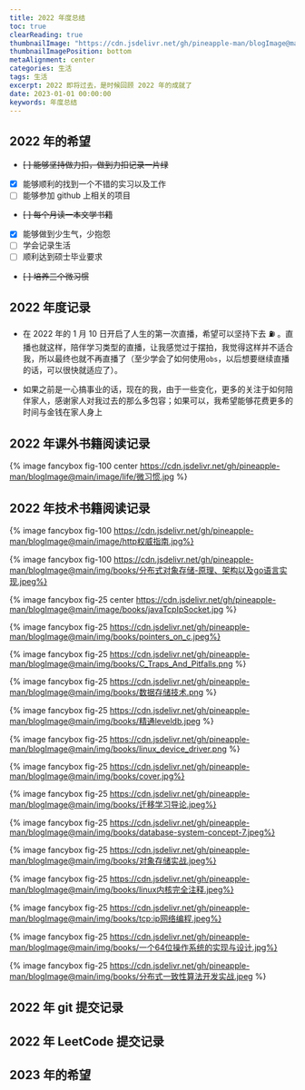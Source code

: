 ```yaml
---
title: 2022 年度总结
toc: true
clearReading: true
thumbnailImage: "https://cdn.jsdelivr.net/gh/pineapple-man/blogImage@main/img/books/2023.jpeg"
thumbnailImagePosition: bottom
metaAlignment: center
categories: 生活
tags: 生活
excerpt: 2022 即将过去，是时候回顾 2022 年的成就了
date: 2023-01-01 00:00:00
keywords: 年度总结
---
```


<!-- toc -->

## 2022 年的希望

- ~~[ ] 能够坚持做力扣，做到力扣记录一片绿~~
- [x] 能够顺利的找到一个不错的实习以及工作
- [ ] 能够参加 github 上相关的项目
- ~~[ ] 每个月读一本文学书籍~~
- [x] 能够做到少生气，少抱怨
- [ ] 学会记录生活
- [ ] 顺利达到硕士毕业要求
- ~~[ ] 培养三个微习惯~~

## 2022 年度记录

- 在 2022 年的 1 月 10 日开启了人生的第一次直播，希望可以坚持下去 ⛽️ 。直播也就这样，陪伴学习类型的直播，让我感觉过于摆拍，我觉得这样并不适合我，所以最终也就不再直播了（至少学会了如何使用`obs`，以后想要继续直播的话，可以很快就适应了）。

- 如果之前是一心搞事业的话，现在的我，由于一些变化，更多的关注于如何陪伴家人，感谢家人对我过去的那么多包容；如果可以，我希望能够花费更多的时间与金钱在家人身上

## 2022 年课外书籍阅读记录

{% image fancybox fig-100  center https://cdn.jsdelivr.net/gh/pineapple-man/blogImage@main/image/life/微习惯.jpg %}

## 2022 年技术书籍阅读记录
{% image fancybox fig-100  https://cdn.jsdelivr.net/gh/pineapple-man/blogImage@main/image/http权威指南.jpg%}

{% image fancybox fig-100  https://cdn.jsdelivr.net/gh/pineapple-man/blogImage@main/img/books/分布式对象存储-原理、架构以及go语言实现.jpeg%}

{% image fancybox fig-25  center https://cdn.jsdelivr.net/gh/pineapple-man/blogImage@main/image/books/javaTcpIpSocket.jpg %}

{% image fancybox fig-25  https://cdn.jsdelivr.net/gh/pineapple-man/blogImage@main/img/books/pointers_on_c.jpeg%}

{% image fancybox fig-25  https://cdn.jsdelivr.net/gh/pineapple-man/blogImage@main/img/books/C_Traps_And_Pitfalls.png %}

{% image fancybox fig-25  https://cdn.jsdelivr.net/gh/pineapple-man/blogImage@main/img/books/数据存储技术.png %}

{% image fancybox fig-25  https://cdn.jsdelivr.net/gh/pineapple-man/blogImage@main/img/books/精通leveldb.jpeg %}


{% image fancybox fig-25  https://cdn.jsdelivr.net/gh/pineapple-man/blogImage@main/img/books/linux_device_driver.png %}

{% image fancybox fig-25  https://cdn.jsdelivr.net/gh/pineapple-man/blogImage@main/img/books/cover.jpg%}

{% image fancybox fig-25  https://cdn.jsdelivr.net/gh/pineapple-man/blogImage@main/img/books/迁移学习导论.jpeg%}


{% image fancybox fig-25  https://cdn.jsdelivr.net/gh/pineapple-man/blogImage@main/img/books/database-system-concept-7.jpeg%}

{% image fancybox fig-25  https://cdn.jsdelivr.net/gh/pineapple-man/blogImage@main/img/books/对象存储实战.jpeg%}

{% image fancybox fig-25  https://cdn.jsdelivr.net/gh/pineapple-man/blogImage@main/img/books/linux内核完全注释.jpeg%}

{% image fancybox fig-25  https://cdn.jsdelivr.net/gh/pineapple-man/blogImage@main/img/books/tcp:ip网络编程.jpeg%}

{% image fancybox fig-25  https://cdn.jsdelivr.net/gh/pineapple-man/blogImage@main/img/books/一个64位操作系统的实现与设计.jpg%}


{% image fancybox fig-25 https://cdn.jsdelivr.net/gh/pineapple-man/blogImage@main/img/books/分布式一致性算法开发实战.jpeg %}
## 2022 年 git 提交记录

## 2022 年 LeetCode 提交记录

## 2023 年的希望
